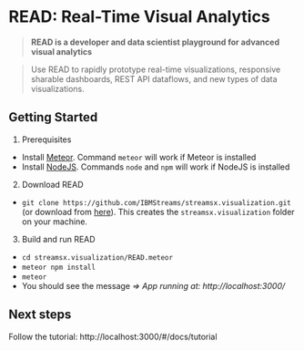 # READ: Real-Time Visual Analytics

> **READ is a developer and data scientist playground for advanced visual analytics**

> Use READ to rapidly prototype real-time visualizations, responsive sharable dashboards, REST API dataflows, and new types of data visualizations.

## Getting Started
1. Prerequisites
  * Install [Meteor](https://www.meteor.com). Command `meteor` will work if Meteor is installed
  * Install [NodeJS](https://nodejs.org/en/). Commands `node` and `npm` will work if NodeJS is installed
2. Download READ
  * ```git clone https://github.com/IBMStreams/streamsx.visualization.git``` (or download from [here](https://github.com/IBMStreams/streamsx.visualization/archive/master.zip)). This creates the  `streamsx.visualization` folder on your machine.
3. Build and run READ
  * ```cd streamsx.visualization/READ.meteor```
  * ```meteor npm install```
  * ```meteor```
  * You should see the message *=> App running at: http://localhost:3000/*

## Next steps
Follow the tutorial: http://localhost:3000/#/docs/tutorial

